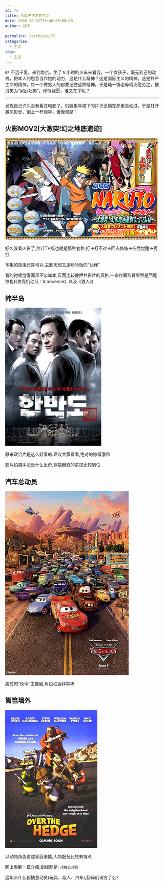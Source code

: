 ```yaml
---
id: 75
title: 给自己正常的生活
date: 2006-10-22T10:46:25+00:00
author: 愆伏

permalink: /archives/75
categories:
  - 生活
tags:
  - 生活
---
```

`GF` 不远千里，来到南京。坐了 `N` 小时的火车来看我。一个女孩子，毫无利己的动机，把本人的思念当作她的动力，这是什么精神？这是国际主义的精神，这是共产主义的精神，每一个做男人的都要记住这种精神。于是炖一锅老母鸡汤慰劳之，被讥笑为“家庭妇男”。你情我愿，谁又在乎呢？

***
  
发现自己许久没有看过电影了，机器里年初下的片子还躺在那里没动过。于是打开暴风影音，倒上一杯咖啡，慢慢观摩：

## 火影MOV2[大激突!幻之地底遗迹]

![naruto](/wp-content/uploads/200610/22_222718_narutomovie2.jpg)
  
好久没看火影了,估计TV版也就是那种套路:打->打不过->回去修炼->突然觉醒->再打
  
本集的故事还算可以,主题思想又是炒冷饭的"伙伴"
  
看的时候觉得画风不似岸本,反而比较像押井影片的风格,一查作画监督果然是西尾铁也(《攻壳机动队：Innocence》以及《狼人》)

## 韩半岛

![韩半岛](/wp-content/uploads/200610/22_223002_.jpg) 
  
原来政治片是这么好看的.建议大家看看,绝对的慷慨激昂
  
影片拍摄手法没什么出奇,穿插倒叙的拿捏比较到位

## 汽车总动员

![汽车总动员](/wp-content/uploads/200610/22_223204_poster1.jpg)
  
美式的"伙伴"主题剧,角色动画非常棒.

## 篱笆墙外

![篱笆墙外](/wp-content/uploads/200610/22_223538_poster3.jpg) 
  
以动物角色讲述家庭亲情,人物配音比较有特点
  
网上看到一篇介绍,副标题是: `动物总动员` 
  
这年头什么都搞总动员(玩具、超人、汽车),翻译们词穷了么?
